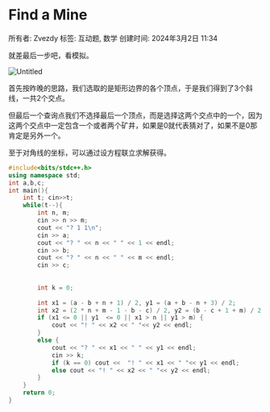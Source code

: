 # Find a Mine

所有者: Zvezdy
标签: 互动题, 数学
创建时间: 2024年3月2日 11:34

就差最后一步吧，看模拟。

![Untitled](Find%20a%20Mine%2052ac31ac95774087b43aab30bccd8d33/Untitled.png)

首先按昨晚的思路，我们选取的是矩形边界的各个顶点，于是我们得到了3个斜线，一共2个交点。

但最后一个查询点我们不选择最后一个顶点，而是选择这两个交点中的一个，因为这两个交点中一定包含一个或者两个矿井，如果是0就代表猜对了，如果不是0那肯定是另外一个。

至于对角线的坐标，可以通过设方程联立求解获得。

```cpp
#include<bits/stdc++.h>
using namespace std;
int a,b,c;
int main(){
    int t; cin>>t;
    while(t--){
        int n, m;
        cin >> n >> m;
        cout << "? 1 1\n";
        cin >> a;
        cout << "? " << n << " " << 1 << endl;
        cin >> b;
        cout << "? " << n << " " << m << endl;
        cin >> c;
 
 
        int k = 0;
 
        int x1 = (a - b + n + 1) / 2, y1 = (a + b - n + 3) / 2;
        int x2 = (2 * n + m - 1 - b - c) / 2, y2 = (b - c + 1 + m) / 2;
        if (x1 <= 0 || y1  <= 0 || x1 > n || y1 > m) {
            cout << "! " << x2 << " "<< y2 << endl;
        }
        else {
            cout << "? " << x1 << " " << y1 << endl;
            cin >> k;
            if (k == 0) cout <<  "! " << x1 << " "<< y1 << endl;
            else cout << "! " << x2 << " "<< y2 << endl;
        }
    }
    return 0;
}
```